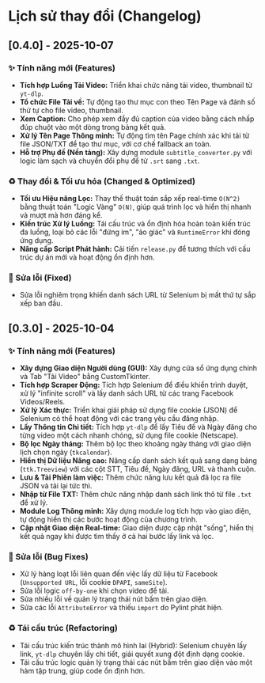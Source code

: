 # Lịch sử thay đổi (Changelog)

## [0.4.0] - 2025-10-07
### ✨ Tính năng mới (Features)
- **Tích hợp Luồng Tải Video:** Triển khai chức năng tải video, thumbnail từ `yt-dlp`.
- **Tổ chức File Tải về:** Tự động tạo thư mục con theo Tên Page và đánh số thứ tự cho file video, thumbnail.
- **Xem Caption:** Cho phép xem đầy đủ caption của video bằng cách nhấp đúp chuột vào một dòng trong bảng kết quả.
- **Xử lý Tên Page Thông minh:** Tự động tìm tên Page chính xác khi tải từ file JSON/TXT để tạo thư mục, với cơ chế fallback an toàn.
- **Hỗ trợ Phụ đề (Nền tảng):** Xây dựng module `subtitle_converter.py` với logic làm sạch và chuyển đổi phụ đề từ `.srt` sang `.txt`.

### ♻️ Thay đổi & Tối ưu hóa (Changed & Optimized)
- **Tối ưu Hiệu năng Lọc:** Thay thế thuật toán sắp xếp real-time `O(N^2)` bằng thuật toán "Logic Vàng" `O(N)`, giúp quá trình lọc và hiển thị nhanh và mượt mà hơn đáng kể.
- **Kiến trúc Xử lý Luồng:** Tái cấu trúc và ổn định hóa hoàn toàn kiến trúc đa luồng, loại bỏ các lỗi "đứng im", "ảo giác" và `RuntimeError` khi đóng ứng dụng.
- **Nâng cấp Script Phát hành:** Cải tiến `release.py` để tương thích với cấu trúc dự án mới và hoạt động ổn định hơn.

### 🐛 Sửa lỗi (Fixed)
- Sửa lỗi nghiêm trọng khiến danh sách URL từ Selenium bị mất thứ tự sắp xếp ban đầu.

## [0.3.0] - 2025-10-04

### ✨ Tính năng mới (Features)
- **Xây dựng Giao diện Người dùng (GUI):** Xây dựng cửa sổ ứng dụng chính và Tab "Tải Video" bằng CustomTkinter.
- **Tích hợp Scraper Động:** Tích hợp Selenium để điều khiển trình duyệt, xử lý "infinite scroll" và lấy danh sách URL từ các trang Facebook Videos/Reels.
- **Xử lý Xác thực:** Triển khai giải pháp sử dụng file cookie (JSON) để Selenium có thể hoạt động với các trang yêu cầu đăng nhập.
- **Lấy Thông tin Chi tiết:** Tích hợp `yt-dlp` để lấy Tiêu đề và Ngày đăng cho từng video một cách nhanh chóng, sử dụng file cookie (Netscape).
- **Bộ lọc Ngày tháng:** Thêm bộ lọc theo khoảng ngày tháng với giao diện lịch chọn ngày (`tkcalendar`).
- **Hiển thị Dữ liệu Nâng cao:** Nâng cấp danh sách kết quả sang dạng bảng (`ttk.Treeview`) với các cột STT, Tiêu đề, Ngày đăng, URL và thanh cuộn.
- **Lưu & Tải Phiên làm việc:** Thêm chức năng lưu kết quả đã lọc ra file JSON và tải lại tức thì.
- **Nhập từ File TXT:** Thêm chức năng nhập danh sách link thô từ file `.txt` để xử lý.
- **Module Log Thông minh:** Xây dựng module log tích hợp vào giao diện, tự động hiển thị các bước hoạt động của chương trình.
- **Cập nhật Giao diện Real-time:** Giao diện được cập nhật "sống", hiển thị kết quả ngay khi được tìm thấy ở cả hai bước lấy link và lọc.

### 🐛 Sửa lỗi (Bug Fixes)
- Xử lý hàng loạt lỗi liên quan đến việc lấy dữ liệu từ Facebook (`Unsupported URL`, lỗi cookie `DPAPI`, `sameSite`).
- Sửa lỗi logic `off-by-one` khi chọn video để tải.
- Sửa nhiều lỗi về quản lý trạng thái nút bấm trên giao diện.
- Sửa các lỗi `AttributeError` và thiếu `import` do Pylint phát hiện.

### ♻️ Tái cấu trúc (Refactoring)
- Tái cấu trúc kiến trúc thành mô hình lai (Hybrid): Selenium chuyên lấy link, `yt-dlp` chuyên lấy chi tiết, giải quyết xung đột định dạng cookie.
- Tái cấu trúc logic quản lý trạng thái các nút bấm trên giao diện vào một hàm tập trung, giúp code ổn định hơn.
